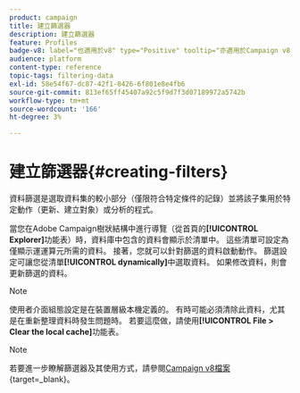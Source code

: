 ```yaml
---
product: campaign
title: 建立篩選器
description: 建立篩選器
feature: Profiles
badge-v8: label="也適用於v8" type="Positive" tooltip="亦適用於Campaign v8"
audience: platform
content-type: reference
topic-tags: filtering-data
exl-id: 58e54f67-dc87-42f1-8426-6f801e8e4fb6
source-git-commit: 813ef65ff45407a92c5f9d7f3d07189972a5742b
workflow-type: tm+mt
source-wordcount: '166'
ht-degree: 3%

---
```


# 建立篩選器{#creating-filters}


資料篩選是選取資料集的較小部分（僅限符合特定條件的記錄）並將該子集用於特定動作（更新、建立對象）或分析的程式。

當您在Adobe Campaign樹狀結構中進行導覽（從首頁的&#x200B;**[!UICONTROL Explorer]**&#x200B;功能表）時，資料庫中包含的資料會顯示於清單中。 這些清單可設定為僅顯示運運算元所需的資料。 接著，您就可以針對篩選的資料啟動動作。 篩選設定可讓您從清單&#x200B;**[!UICONTROL dynamically]**&#x200B;中選取資料。 如果修改資料，則會更新篩選的資料。

>[!NOTE]
>
>使用者介面組態設定是在裝置層級本機定義的。 有時可能必須清除此資料，尤其是在重新整理資料時發生問題時。 若要這麼做，請使用&#x200B;**[!UICONTROL File > Clear the local cache]**&#x200B;功能表。

>[!NOTE]
>
>若要進一步瞭解篩選器及其使用方式，請參閱[Campaign v8檔案](https://experienceleague.adobe.com/zh-hant/docs/campaign/campaign-v8/audience/create-audiences/create-filters){target=_blank}。


<!--

## Typology of available filters {#typology-of-available-filters}

Adobe Campaign lets you apply filters to data lists.

These filters can be used once, or you can save them for future use. You can apply several filters at the same time.

The following filter types are available in Adobe Campaign:

* **Default filters**

  The **default filter** is accessible via the fields located above the lists. It lets you filter on predefined fields (for recipient profiles, these are the name and email address by default). You can use the fields to enter the characters to filter on or to selection the filter conditions from a drop-down list.

  ![](assets/filters_recipient_default_filter.png)
<!--
  >[!NOTE]
  >
  >The **%** character replaces any character string. For example, the string `%@yahoo.com` lets you display all the profiles with an email address in the domain "yahoo.com".

  You can change the default filter of a list. For more on this, refer to [Change the default filter](#altering-the-default-filter).

* **Simple filters**

  **Simple filters** are one-off filters on the columns. They are defined with one or more simple search criteria on the displayed columns.

  You can combine several simple filters on the same data list to refine your search. The filter fields are displayed one beneath the other. They can be deleted independently of each other.

  ![](assets/filters_recipient_simple_filter.png)

  Simple filters are detailed in [Create a simple filter](#creating-a-simple-filter).

* **Advanced filters**

  **Advanced filters** are created using a query or a combination of queries on the data.

  For more on creating an advanced filter, refer to [Create an advanced filter](#creating-an-advanced-filter).

  You can use functions to define the content of the filter. For more on this, refer to [Create an advanced filter with functions](#creating-an-advanced-filter-with-functions).

  >[!NOTE]
  >
  >For more on building queries in Adobe Campaign, refer to [this section](../../platform/using/about-queries-in-campaign.md).

* **User filters**

  An **application filter** is an advanced filter that has been saved, to use and share its configuration with the other operators.

  The **[!UICONTROL Filters]** button located above the lists offers a set of application filters that can be combined to refine the filtering. The method for creating these filters is presented in [Save a filter](#saving-a-filter).

## Change the default filter {#altering-the-default-filter}

To change the default filter for a recipient list, click the **[!UICONTROL Profiles and Targets > Pre-defined filters]** node of the tree.

For all other types of data, configure the default filter via the **[!UICONTROL Administration > Configuration > Predefined filters]** node.

Apply the following steps:

1. Select the filter you want to be used by default.
1. Click the **[!UICONTROL Parameters]** tab and select **[!UICONTROL Default filter for the associated document type]**.

   ![](assets/s_ncs_user_default_filter.png)

   >[!CAUTION]
   >
   >If a default filter is already applied to the list, you need to disable it before applying a new filter. To do this, click the red cross to the right of the filtering fields.

1. Click **[!UICONTROL Save]** to apply the filter.

   >[!NOTE]
   >
   >The filter definition window is detailed in [Create an advanced filter](#creating-an-advanced-filter) and [Save a filter](#saving-a-filter).

## Create a simple filter {#creating-a-simple-filter}

To create a **simple filter**, apply the following steps:

1. Right-click the field you want to filter and select **[!UICONTROL Filter on this field]**.

   ![](assets/s_ncs_user_sort_this_field.png)

   The default filter fields are displayed above the list.

1. Select the filter option from the drop-down list, or enter the filter criteria to apply (the method for selecting or entering criteria depends on the type of field: text, enumerated, etc.).

   ![](assets/s_ncs_user_sort_fields.png)

1. To activate the filter, press Enter on the keyboard, or click the green arrow to the right of the filter fields.

If the field on which you want to filter the data is not displayed in the form of the profile, you can add it in the columns displayed, then filter on that column. To do this,

1. Click the **[!UICONTROL Configure the list]** icon.

   ![](assets/s_ncs_user_configure_list.png)

1. Select the column to be displayed, for example the age of the recipients.

   ![](assets/s_ncs_user_select_fields_to_display.png)

1. Right-click the **Age** column in the recipient list, and select **[!UICONTROL Filter on this column]**.

   ![](assets/s_ncs_user_sort_this_column.png)

   You can then select the age filtering options.

   ![](assets/s_ncs_user_delete_filter.png)

## Create an advanced filter {#creating-an-advanced-filter}

To create an **advanced filter**, apply the following steps:

1. Click the **[!UICONTROL Filters]** button and select **[!UICONTROL Advanced filter...]**. 

   ![](assets/filters_recipient_create_adv_filter.png)

   You can also right-click the list of data to filter and select **[!UICONTROL Advanced filter...]**.

   The filtering condition definition window is displayed.

1. Click the **[!UICONTROL Expression]** column to define the input value.
1. Click **[!UICONTROL Edit expression]** to select the field to which the filter will be applied.

   ![](assets/s_user_filter_choose_field.png)

1. From the list, select the field on which data will be filtered. Click **[!UICONTROL Finish]** to confirm.
1. Click the **[!UICONTROL Operator]** column and select the operator to be applied from the drop-down list.
1. Select an expected value from the **[!UICONTROL Value]** column. You can combine several filters to refine your query. To add a filter condition, click **[!UICONTROL Add]**.

   ![](assets/s_ncs_user_filter_add_button_alone.png)

1. You can assign a hierarchy to the expressions or change the order of the query expressions using the toolbar arrows.
1. The default operator between expressions is **And**, but you can change this by clicking the field. You can select an **Or** operator.

   ![](assets/s_ncs_user_filter_operator.png)

1. Click **[!UICONTROL OK]** to confirm filter creation and apply it to the list.

The filter applied is displayed above the list.

![](assets/s_ncs_user_filter_adv_edit.png)

To edit or modify this filter, click its label.

To cancel this filter, click the **[!UICONTROL Remove this filter]** icon to the right of the filter.

![](assets/s_ncs_user_filter_adv_remove.png)

You can save an advanced filter to keep it for future use. For further information about this type of filter, see [Save a filter](#saving-a-filter).

### Create an advanced filter with functions {#creating-an-advanced-filter-with-functions}

Advanced filters can use functions; **filters with functions** are created via an expression editor that lets you create formulas using the database data and advanced functions. To create a filter with functions, repeat advanced filter creation steps 1, 2 and 3, then proceed as follows:

1. In the field selection window, click **[!UICONTROL Advanced selection]**.
1. Select the type of formula to be used: aggregate, existing user filter or expression.

   ![](assets/s_ncs_user_filter_formula_select.png)

   The following options are available:

    * **[!UICONTROL Field only]** to select a field. This is the default mode. 
    * **[!UICONTROL Aggregate]** to select the aggregate formula to be used (counts, sum, average, maximum, minimum).
    * **[!UICONTROL User filter]** to select one of the existing user filters. User filters are detailed in [Save a filter](#saving-a-filter).
    * **[!UICONTROL Expression]** to access the expressions editor.

      The expression editor lets you define an advanced filter. It looks like this:
    
      ![](assets/s_ncs_user_create_exp_exple01.png)

      It lets you select fields in the database tables and attach advanced functions to them: Select the function to use in the **[!UICONTROL List of functions]**. The functions available are detailed in [List of functions](../../platform/using/defining-filter-conditions.md#list-of-functions). Next, select the field or fields concerned by the functions and click **[!UICONTROL OK]** to approve the expression.

      >[!NOTE]
      >
      >For an example of filter creation based on an expression, refer to [this section](../../workflow/using/sending-a-birthday-email.md#identifying-recipients-whose-birthday-it-is).

## Save a filter {#saving-a-filter}

Filters are specific to each operator and are re-initialized each time the operator clears the cache of their client console.

You can create an **application filter** by saving an advanced filter: it can be re-used by right-clicking in any list or via the **[!UICONTROL Filters]** button located above the lists.

These filters can also be accessed directly via the delivery assistant, in the target selection stage (refer to [this section](../../delivery/using/creating-an-email-delivery.md) for more on creating deliveries). To create the application filter, you can:

* Convert an advanced filter to an application filter. To do this, click **[!UICONTROL Save]** before closing the advanced filter editor.

  ![](assets/s_ncs_user_filter_save.png)

* Create this application filter via the **[!UICONTROL Administration > Configuration > Predefined filters]** (or **[!UICONTROL Profiles and targets > Predefined filters]** for recipients) node of the tree. To do this, right-click the list of filters, and select **[!UICONTROL New...]**. The procedure is the same as for creating advanced filters.

  The **[!UICONTROL Label]** field enables you to name this filter. This name will appear in the combo box of the **[!UICONTROL Filters...]** button. 

  ![](assets/user_filter_apply.png)

You can delete all filters on the current list by right-clicking and selecting **[!UICONTROL No filter]** or via the **[!UICONTROL Filters]** icon located above the list.  

You can combine filters by clicking the **[!UICONTROL Filters]** button and using the **[!UICONTROL And...]** menu.

![](assets/s_ncs_user_filter_combination.png)

## Filter recipients {#filtering-recipients}

Predefined filters (see [Save a filter](#saving-a-filter)) enable you to filter the profiles of recipients contained in the database. You can edit filters from the **[!UICONTROL Profiles and Targets > Predefined filters]** node of the tree. The filters are listed in the upper section of the workspace, via the **[!UICONTROL Filters]** button.

Select a filter to display its definition and to access a preview of the filtered data.

![](assets/s_ncs_user_segment_edit.png)

>[!NOTE]
>
>For a detailed example of predefined filter creation, refer to [Use case](../../platform/using/use-case.md).

The predefined filters are:

<table> 
 <tbody> 
  <tr> 
   <td> <strong>Label</strong><br /> </td> 
   <td> <strong>Query</strong><br /> </td> 
  </tr> 
  <tr> 
   <td> Opened<br /> </td> 
   <td> Selects recipients who have opened a delivery.<br /> </td> 
  </tr> 
  <tr> 
   <td> Opened but not clicked<br /> </td> 
   <td> Selects recipients who have opened a delivery but have not clicked on a link.<br /> </td> 
  </tr> 
  <tr> 
   <td> Inactive recipients<br /> </td> 
   <td> Selects recipients who have not opened a delivery in X months.<br /> </td> 
  </tr> 
  <tr> 
   <td> Last activity by device type<br /> </td> 
   <td> Selects recipients who have clicked or opened delivery Y using device X in the last Z days.<br /> </td> 
  </tr> 
  <tr> 
   <td> Last activity by device type (Tracking)<br /> </td> 
   <td> Selects recipients who have clicked or opened delivery Y using device X in the last Z days.<br /> </td> 
  </tr> 
  <tr> 
   <td> Untargeted recipients<br /> </td> 
   <td> Selects recipients who have never been targeted via channel Y in X months.<br /> </td> 
  </tr> 
  <tr> 
   <td> Very active recipients<br /> </td> 
   <td> Selects recipients who have clicked in a delivery at least X times in the last Y months.<br /> </td> 
  </tr> 
  <tr> 
 <td> Denylisted email address<br /> </td> 
    <td> Selects recipients whose email address is on the denylist.<br/> </td>
  </tr> 
  <tr> 
   <td> Quarantined email address<br /> </td> 
   <td> Selects recipients whose email address is quarantined.<br /> </td> 
  </tr> 
  <tr> 
   <td> Email addresses duplicated in the folder<br /> </td> 
   <td> Selects recipients whose email address is duplicated in the folder.<br /> </td> 
  </tr> 
  <tr> 
   <td> Neither opened nor clicked<br /> </td> 
   <td> Selects recipients who have not opened a delivery, or clicked in a delivery.<br /> </td> 
  </tr> 
  <tr> 
   <td> New recipients (days)<br /> </td> 
   <td> Selects recipients that were created in the last X days.<br /> </td> 
  </tr> 
  <tr> 
   <td> New recipients (minutes)<br /> </td> 
   <td> Selects recipients that were created in the last X minutes.<br /> </td> 
  </tr> 
  <tr> 
   <td> New recipients (months)<br /> </td> 
   <td> Selects recipients that were created in the last X months.<br /> </td> 
  </tr> 
  <tr> 
   <td> By subscription<br /> </td> 
   <td> Selects recipients by subscription.<br /> </td> 
  </tr> 
  <tr> 
   <td> By clicking on a specific link<br /> </td> 
   <td> Selects recipients who clicked on a particular URL in a delivery.<br /> </td> 
  </tr> 
  <tr> 
   <td> By post delivery behavior<br /> </td> 
   <td> Selects recipients according to their behavior after receiving a delivery.<br /> </td> 
  </tr> 
  <tr> 
   <td> By creation date<br /> </td> 
   <td> Selects recipients by creation date, over a period ranging from X months (current date minus n months) to Y months (current date minus n months).<br /> </td> 
  </tr> 
  <tr> 
   <td> By list<br /> </td> 
   <td> Selects recipients by list.<br /> </td> 
  </tr> 
  <tr> 
   <td> By number of clicks<br /> </td> 
   <td> Selects recipients who clicked in a delivery in the last X months.<br /> </td> 
  </tr> 
  <tr> 
   <td> By number of messages received<br /> </td> 
   <td> Selects recipients according to the number of messages that they received.<br /> </td> 
  </tr> 
  <tr> 
   <td> By number of opens<br /> </td> 
   <td> Selects recipients who opened between X and Y deliveries over Z amount of time.<br /> </td> 
  </tr> 
  <tr> 
   <td> By name or email<br /> </td> 
   <td> Selects recipients according to their name or email.<br /> </td> 
  </tr> 
  <tr> 
   <td> By age range<br /> </td> 
   <td> Selects recipients according to their age.<br /> </td> 
  </tr> 
 </tbody> 
</table>

>[!NOTE]
>
>All comparisons concerning counting and periods are to be understood in the broader sense (recipients that correspond to the query limits are included in the comparison).

Examples of how the data is calculated:

* Selects recipients who are less than 30 years old: 

  ![](assets/predefined_filters_01.png)

* Selects recipients who are 18 years of age or older:

  ![](assets/predefined_filters_03.png)

* Selects recipients aged between 18 and 30:

  ![](assets/predefined_filters_02.png)

## Advanced settings for data filters {#advanced-settings-for-data-filters}

Click the **[!UICONTROL Settings]** tab to access the following options:

* **[!UICONTROL Default filter for the associated document type]**: this option lets you suggest this filter by default in the editor of the lists concerned by the sort.

  For example, the **[!UICONTROL By name or login]** filter is applied to operators. This option is selected, and so the filter is always offered on all operator lists.

* **[!UICONTROL Filter shared with other operators]**: this option lets you make the filter available to all the other operators on the current database.
* **[!UICONTROL Use parameter entry form]**: this option lets you define the filter field(s) to be displayed above the list when this filter is selected. These fields let you define the filter settings. This form must be entered in XML format via the **[!UICONTROL Form]** button. For example, the preconfigured filter **[!UICONTROL Recipients who have opened]**, available from the recipients list, displays a filter field that lets you select the delivery at which the filter is aimed.

  The **[!UICONTROL Preview]** button displays the result of the selected filter.

* The **[!UICONTROL Advanced parameters]** link lets you define additional settings. In particular, you can associate a SQL table with the filter to make it common to all editors that share the table.

  Select the **[!UICONTROL Do not restrict the filter]** option if you want to stop the user from overriding this filter.

  This option is enabled for "Recipients of a delivery" and "Recipients of deliveries belonging to a folder" filters offered in the delivery assistant that cannot be overloaded.

  ![](assets/s_ncs_user_filter_advanced_param.png)
-->
